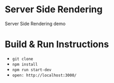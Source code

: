 # Server Side Rendering
Server Side Rendering demo

# Build & Run Instructions

- `git clone`
- `npm install`
- `npm run start-dev`
- `open: http://localhost:3000/`